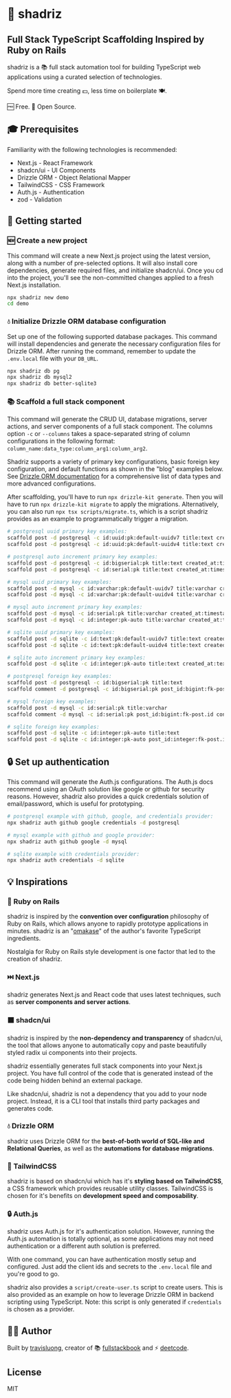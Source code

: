 # 🤖 shadriz

## Full Stack TypeScript Scaffolding Inspired by Ruby on Rails

shadriz is a 📚 full stack automation tool for building TypeScript web applications using a curated selection of technologies.

Spend more time creating 💵, less time on boilerplate 🍽️.

🆓 Free. 📖 Open Source.

## 🎓 Prerequisites

Familiarity with the following technologies is recommended:

- Next.js - React Framework
- shadcn/ui - UI Components
- Drizzle ORM - Object Relational Mapper
- TailwindCSS - CSS Framework
- Auth.js - Authentication
- zod - Validation

## 🚀 Getting started

### 🆕 Create a new project

This command will create a new Next.js project using the latest version, along with a number of pre-selected options. It will also install core dependencies, generate required files, and initialize shadcn/ui. Once you cd into the project, you'll see the non-committed changes applied to a fresh Next.js installation.

```bash
npx shadriz new demo
cd demo
```

### 💧 Initialize Drizzle ORM database configuration

Set up one of the following supported database packages. This command will install dependencies and generate the necessary configuration files for Drizzle ORM. After running the command, remember to update the `.env.local` file with your `DB_URL`.

```bash
npx shadriz db pg
npx shadriz db mysql2
npx shadriz db better-sqlite3
```

### 📚 Scaffold a full stack component

This command will generate the CRUD UI, database migrations, server actions, and server components of a full stack component. The columns option `-c` or `--columns` takes a space-separated string of column configurations in the following format: `column_name:data_type:column_arg1:column_arg2`.

Shadriz supports a variety of primary key configurations, basic foreign key configuration, and default functions as shown in the "blog" examples below. See [Drizzle ORM documentation](https://orm.drizzle.team/) for a comprehensive list of data types and more advanced configurations.

After scaffolding, you'll have to run `npx drizzle-kit generate`. Then you will have to run `npx drizzle-kit migrate` to apply the migrations. Alternatively, you can also run `npx tsx scripts/migrate.ts`, which is a script shadriz provides as an example to programmatically trigger a migration.

```bash
# postgresql uuid primary key examples:
scaffold post -d postgresql -c id:uuid:pk:default-uuidv7 title:text created_at:timestamp:default-now
scaffold post -d postgresql -c id:uuid:pk:default-uuidv4 title:text created_at:timestamp:default-now

# postgresql auto increment primary key examples:
scaffold post -d postgresql -c id:bigserial:pk title:text created_at:timestamp:default-now
scaffold post -d postgresql -c id:serial:pk title:text created_at:timestamp:default-now

# mysql uuid primary key examples:
scaffold post -d mysql -c id:varchar:pk:default-uuidv7 title:varchar created_at:timestamp:default-now
scaffold post -d mysql -c id:varchar:pk:default-uuidv4 title:varchar created_at:timestamp:default-now

# mysql auto increment primary key examples:
scaffold post -d mysql -c id:serial:pk title:varchar created_at:timestamp:default-now
scaffold post -d mysql -c id:integer:pk-auto title:varchar created_at:timestamp:default-now

# sqlite uuid primary key examples:
scaffold post -d sqlite -c id:text:pk:default-uuidv7 title:text created_at:text:default-now
scaffold post -d sqlite -c id:text:pk:default-uuidv4 title:text created_at:text:default-now

# sqlite auto increment primary key examples:
scaffold post -d sqlite -c id:integer:pk-auto title:text created_at:text:default-now

# postgresql foreign key examples:
scaffold post -d postgresql -c id:bigserial:pk title:text
scaffold comment -d postgresql -c id:bigserial:pk post_id:bigint:fk-post.id content:text

# mysql foreign key examples:
scaffold post -d mysql -c id:serial:pk title:varchar
scaffold comment -d mysql -c id:serial:pk post_id:bigint:fk-post.id content:text

# sqlite foreign key examples:
scaffold post -d sqlite -c id:integer:pk-auto title:text
scaffold post -d sqlite -c id:integer:pk-auto post_id:integer:fk-post.id content:text
```

## 🔒 Set up authentication

This command will generate the Auth.js configurations. The Auth.js docs recommend using an OAuth solution like google or github for security reasons. However, shadriz also provides a quick credentials solution of email/password, which is useful for prototyping.

```bash
# postgresql example with github, google, and credentials provider:
npx shadriz auth github google credentials -d postgresql

# mysql example with github and google provider:
npx shadriz auth github google -d mysql

# sqlite example with credentials provider:
npx shadriz auth credentials -d sqlite
```

## 💡 Inspirations

### 🚂 Ruby on Rails

shadriz is inspired by the **convention over configuration** philosophy of Ruby on Rails, which allows anyone to rapidly prototype applications in minutes. shadriz is an "[omakase](https://dhh.dk/2012/rails-is-omakase.html)" of the author's favorite TypeScript ingredients.

Nostalgia for Ruby on Rails style development is one factor that led to the creation of shadriz.

### ⏭️ Next.js

shadriz generates Next.js and React code that uses latest techniques, such as **server components and server actions**.

### ⬛ shadcn/ui

shadriz is inspired by the **non-dependency and transparency** of shadcn/ui, the tool that allows anyone to automatically copy and paste beautifully styled radix ui components into their projects.

shadriz essentially generates full stack components into your Next.js project. You have full control of the code that is generated instead of the code being hidden behind an external package.

Like shadcn/ui, shadriz is not a dependency that you add to your node project. Instead, it is a CLI tool that installs third party packages and generates code.

### 💧 Drizzle ORM

shadriz uses Drizzle ORM for the **best-of-both world of SQL-like and Relational Queries**, as well as the **automations for database migrations**.

### 🍃 TailwindCSS

shadriz is based on shadcn/ui which has it's **styling based on TailwindCSS**, a CSS framework which provides reusable utility classes. TailwindCSS is chosen for it's benefits on **development speed and composability**.

### 🔒 Auth.js

shadriz uses Auth.js for it's authentication solution. However, running the Auth.js automation is totally optional, as some applications may not need authentication or a different auth solution is preferred.

With one command, you can have authentication mostly setup and configured. Just add the client ids and secrets to the `.env.local` file and you're good to go.

shadriz also provides a `script/create-user.ts` script to create users. This is also provided as an example on how to leverage Drizzle ORM in backend scripting using TypeScript. Note: this script is only generated if `credentials` is chosen as a provider.

## 🧑‍💻 Author

Built by [travisluong](https://www.travisluong.com), creator of 📚 [fullstackbook](https://www.fullstackbook.com) and ⚡ [deetcode](https://www.deetcode.com).

## License

MIT
